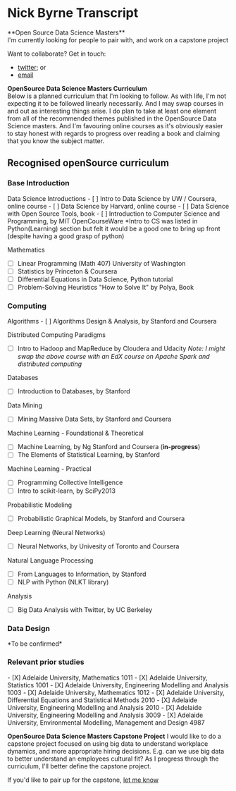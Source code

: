 <h1>Nick Byrne Transcript</h1>
**Open Source Data Science Masters**<br>
I'm currently looking for people to pair with, and work on a capstone project<br>

Want to collaborate? Get in touch: 
 * [twitter](http://www.twitter.com/byrnenick); or 
 * [email](mailto:nick@thinkactlive.com)

**OpenSource Data Science Masters Curriculum**<br>
Below is a planned curriculum that I'm looking to follow. As with life, I'm not expecting it to be followed linearly necessarily. And I may swap courses in and out as interesting things arise. 
I do plan to take at least one element from all of the recommended themes published in the OpenSource Data Science masters. And I'm favouring online courses as it's obviously easier to stay honest with regards to progress over reading a book and claiming that you know the subject matter.

<h2>Recognised openSource curriculum</h2>
<h3>Base Introduction</h3>
Data Science Introductions
 - [ ] Intro to Data Science by UW / Coursera, online course
 - [ ] Data Science by Harvard, online course
 - [ ] Data Science with Open Source Tools, book
 - [ ] Introduction to Computer Science and Programming, by MIT OpenCourseWare
*Intro to CS was listed in Python(Learning) section but felt it would be a good one to bring up front (despite having a good grasp of python)

Mathematics
 - [ ] Linear Programming (Math 407) University of Washington
 - [ ] Statistics by Princeton & Coursera
 - [ ] Differential Equations in Data Science, Python tutorial
 - [ ] Problem-Solving Heuristics "How to Solve It" by Polya, Book

<h3>Computing</h3>
Algorithms
 - [ ] Algorithms Design & Analysis, by Stanford and Coursera

Distributed Computing Paradigms
 - [ ] Intro to Hadoop and MapReduce by Cloudera and Udacity 
*Note: I might swap the above course with an EdX course on Apache Spark and distributed computing*

Databases
 - [ ] Introduction to Databases, by Stanford

Data Mining
 - [ ] Mining Massive Data Sets, by Stanford and Coursera

Machine Learning - Foundational & Theoretical
 - [ ] Machine Learning, by Ng Stanford and Coursera (**in-progress**)
 - [ ] The Elements of Statistical Learning, by Stanford 

Machine Learning - Practical
 - [ ] Programming Collective Intelligence
 - [ ] Intro to scikit-learn, by SciPy2013

Probabilistic Modeling
 - [ ] Probabilistic Graphical Models, by Stanford and Coursera

Deep Learning (Neural Networks)
 - [ ] Neural Networks, by Univesity of Toronto and Coursera

Natural Language Processing
 - [ ] From Languages to Information, by Stanford
 - [ ] NLP with Python (NLKT library)

Analysis
 - [ ] Big Data Analysis with Twitter, by UC Berkeley

<h3>Data Design</h3>
*To be confirmed*


<h3>Relevant prior studies</h3>
 - [X] Adelaide University, Mathematics 1011
 - [X] Adelaide University, Statistics 1001
 - [X] Adelaide University, Engineering Modelling and Analysis 1003
 - [X] Adelaide University, Mathematics 1012
 - [X] Adelaide University, Differential Equations and Statistical Methods 2010
 - [X] Adelaide University, Engineering Modelling and Analysis 2010
 - [X] Adelaide University, Engineering Modelling and Analysis 3009
 - [X] Adelaide University, Environmental Modelling, Management and Design 4987


**OpenSource Data Science Masters Capstone Project**
I would like to do a capstone project focused on using big data to understand workplace dynamics, and more appropriate hiring decisions. E.g. can we use big data to better understand an employees cultural fit? 
As I progress through the curriculum, I'll better define the capstone project.

If you'd like to pair up for the capstone, [let me know](http://www.twitter.com/byrnenick)

